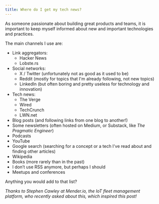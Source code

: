 ```yaml
---
title: Where do I get my tech news?
---
```


As someone passionate about building great products and teams, it is important to keep myself informed about new and important technologies and practices.

The main channels I use are:

* Link aggregators:
  * Hacker News
  * Lobste.rs
* Social networks:
  * X / Twitter (unfortunately not as good as it used to be)
  * Reddit (mostly for topics that I'm already following, not new topics)
  * LinkedIn (but often boring and pretty useless for technology and innovation)
* Tech news:
  * The Verge
  * Wired
  * TechCrunch
  * LWN.net
* Blog posts (and following links from one blog to another!)
* Some newsletters (often hosted on Medium, or Substack, like _The Pragmatic Engineer_)
* Podcasts
* YouTube
* Google search (searching for a concept or a tech I've read about and finding other articles)
* Wikipedia
* Books (more rarely than in the past)
* I don’t use RSS anymore, but perhaps I should
* Meetups and conferences

Anything you would add to that list?

_Thanks to Stephen Cawley at Mender.io, the IoT fleet management platform, who recently asked about this, which inspired this post!_